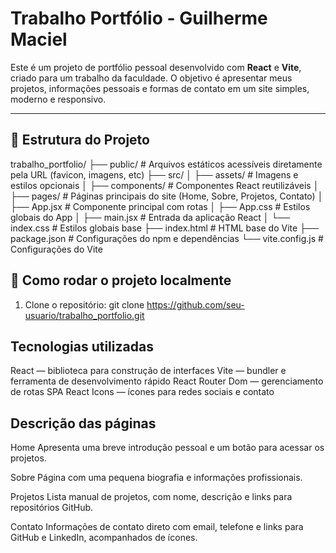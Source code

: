 # Trabalho Portfólio - Guilherme Maciel

Este é um projeto de portfólio pessoal desenvolvido com **React** e **Vite**, criado para um trabalho da faculdade. 
O objetivo é apresentar meus projetos, informações pessoais e formas de contato em um site simples, moderno e responsivo.

---

## 📂 Estrutura do Projeto

trabalho_portfolio/
├── public/ # Arquivos estáticos acessíveis diretamente pela URL (favicon, imagens, etc)
├── src/
│ ├── assets/ # Imagens e estilos opcionais
│ ├── components/ # Componentes React reutilizáveis
│ ├── pages/ # Páginas principais do site (Home, Sobre, Projetos, Contato)
│ ├── App.jsx # Componente principal com rotas
│ ├── App.css # Estilos globais do App
│ ├── main.jsx # Entrada da aplicação React
│ └── index.css # Estilos globais base
├── index.html # HTML base do Vite
├── package.json # Configurações do npm e dependências
└── vite.config.js # Configurações do Vite

## 🚀 Como rodar o projeto localmente

1. Clone o repositório:
git clone https://github.com/seu-usuario/trabalho_portfolio.git

## Tecnologias utilizadas

React — biblioteca para construção de interfaces
Vite — bundler e ferramenta de desenvolvimento rápido
React Router Dom — gerenciamento de rotas SPA
React Icons — ícones para redes sociais e contato

## Descrição das páginas
Home
Apresenta uma breve introdução pessoal e um botão para acessar os projetos.

Sobre
Página com uma pequena biografia e informações profissionais.

Projetos
Lista manual de projetos, com nome, descrição e links para repositórios GitHub.

Contato
Informações de contato direto com email, telefone e links para GitHub e LinkedIn, acompanhados de ícones.